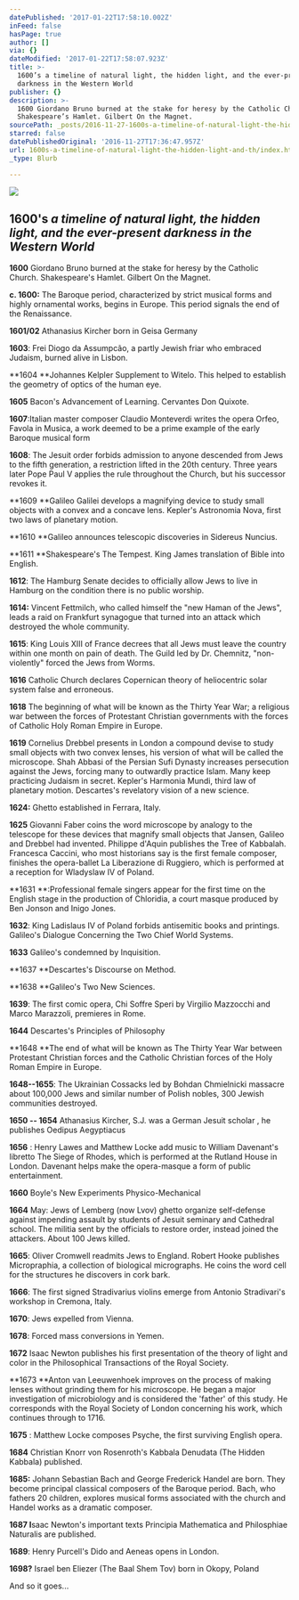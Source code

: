 ```yaml
---
datePublished: '2017-01-22T17:58:10.002Z'
inFeed: false
hasPage: true
author: []
via: {}
dateModified: '2017-01-22T17:58:07.923Z'
title: >-
  1600’s a timeline of natural light, the hidden light, and the ever-present
  darkness in the Western World
publisher: {}
description: >-
  1600 Giordano Bruno burned at the stake for heresy by the Catholic Church.
  Shakespeare’s Hamlet. Gilbert On the Magnet.
sourcePath: _posts/2016-11-27-1600s-a-timeline-of-natural-light-the-hidden-light-and-th.md
starred: false
datePublishedOriginal: '2016-11-27T17:36:47.957Z'
url: 1600s-a-timeline-of-natural-light-the-hidden-light-and-th/index.html
_type: Blurb

---
```

![](https://the-grid-user-content.s3-us-west-2.amazonaws.com/38b3407c-33d7-4c04-b012-bec59e28958f.jpg)

## 1600's _a timeline of natural light, the hidden light, and the ever-present darkness in the Western World_

**1600** Giordano Bruno burned at the stake for heresy by the Catholic Church. Shakespeare's Hamlet. Gilbert On the Magnet.

**c. 1600:** The Baroque period, characterized by strict musical forms and highly ornamental works, begins in Europe. This period signals the end of the Renaissance.

**1601/02** Athanasius Kircher born in Geisa Germany

**1603**: Frei Diogo da Assumpcão, a partly Jewish friar who embraced Judaism, burned alive in Lisbon.

**1604 **Johannes Kelpler Supplement to Witelo. This helped to establish the geometry of optics of the human eye.

**1605** Bacon's Advancement of Learning. Cervantes Don Quixote.

**1607**:Italian master composer Claudio Monteverdi writes the opera Orfeo, Favola in Musica, a work deemed to be a prime example of the early Baroque musical form

**1608**: The Jesuit order forbids admission to anyone descended from Jews to the fifth generation, a restriction lifted in the 20th century. Three years later Pope Paul V applies the rule throughout the Church, but his successor revokes it.

**1609 **Galileo Galilei develops a magnifying device to study small objects with a convex and a concave lens. Kepler's Astronomia Nova, first two laws of planetary motion.

**1610 **Galileo announces telescopic discoveries in Sidereus Nuncius.

**1611 **Shakespeare's The Tempest. King James translation of Bible into English.

**1612**: The Hamburg Senate decides to officially allow Jews to live in Hamburg on the condition there is no public worship.

**1614:** Vincent Fettmilch, who called himself the "new Haman of the Jews", leads a raid on Frankfurt synagogue that turned into an attack which destroyed the whole community.

**1615**: King Louis XIII of France decrees that all Jews must leave the country within one month on pain of death. The Guild led by Dr. Chemnitz, "non-violently" forced the Jews from Worms.

**1616** Catholic Church declares Copernican theory of heliocentric solar system false and erroneous.

**1618** The beginning of what will be known as the Thirty Year War; a religious war between the forces of Protestant Christian governments with the forces of Catholic Holy Roman Empire in Europe.

**1619** Cornelius Drebbel presents in London a compound devise to study small objects with two convex lenses, his version of what will be called the microscope. Shah Abbasi of the Persian Sufi Dynasty increases persecution against the Jews, forcing many to outwardly practice Islam. Many keep practicing Judaism in secret. Kepler's Harmonia Mundi, third law of planetary motion. Descartes's revelatory vision of a new science.

**1624:** Ghetto established in Ferrara, Italy.

**1625** Giovanni Faber coins the word microscope by analogy to the telescope for these devices that magnify small objects that Jansen, Galileo and Drebbel had invented. Philippe d'Aquin publishes the Tree of Kabbalah. Francesca Caccini, who most historians say is the first female composer, finishes the opera-ballet La Liberazione di Ruggiero, which is performed at a reception for Wladyslaw IV of Poland.

**1631 **:Professional female singers appear for the first time on the English stage in the production of Chloridia, a court masque produced by Ben Jonson and Inigo Jones.

**1632**: King Ladislaus IV of Poland forbids antisemitic books and printings. Galileo's Dialogue Concerning the Two Chief World Systems.

**1633** Galileo's condemned by Inquisition.

**1637 **Descartes's Discourse on Method.

**1638 **Galileo's Two New Sciences.

**1639**: The first comic opera, Chi Soffre Speri by Virgilio Mazzocchi and Marco Marazzoli, premieres in Rome.

**1644** Descartes's Principles of Philosophy

**1648 **The end of what will be known as The Thirty Year War between Protestant Christian forces and the Catholic Christian forces of the Holy Roman Empire in Europe.

**1648--1655**: The Ukrainian Cossacks led by Bohdan Chmielnicki massacre about 100,000 Jews and similar number of Polish nobles, 300 Jewish communities destroyed.

**1650 -- 1654** Athanasius Kircher, S.J. was a German Jesuit scholar , he publishes Oedipus Aegyptiacus

**1656** : Henry Lawes and Matthew Locke add music to William Davenant's libretto The Siege of Rhodes, which is performed at the Rutland House in London. Davenant helps make the opera-masque a form of public entertainment.

**1660** Boyle's New Experiments Physico-Mechanical

**1664** May: Jews of Lemberg (now Lvov) ghetto organize self-defense against impending assault by students of Jesuit seminary and Cathedral school. The militia sent by the officials to restore order, instead joined the attackers. About 100 Jews killed.

**1665**: Oliver Cromwell readmits Jews to England. Robert Hooke publishes Micropraphia, a collection of biological micrographs. He coins the word cell for the structures he discovers in cork bark.

**1666**: The first signed Stradivarius violins emerge from Antonio Stradivari's workshop in Cremona, Italy.

**1670**: Jews expelled from Vienna.

**1678**: Forced mass conversions in Yemen.

**1672** Isaac Newton publishes his first presentation of the theory of light and color in the Philosophical Transactions of the Royal Society.

**1673 **Anton van Leeuwenhoek improves on the process of making lenses without grinding them for his microscope. He began a major investigation of microbiology and is considered the 'father' of this study. He corresponds with the Royal Society of London concerning his work, which continues through to 1716\.

**1675** : Matthew Locke composes Psyche, the first surviving English opera.

**1684** Christian Knorr von Rosenroth's Kabbala Denudata (The Hidden Kabbala) published.

**1685:** Johann Sebastian Bach and George Frederick Handel are born. They become principal classical composers of the Baroque period. Bach, who fathers 20 children, explores musical forms associated with the church and Handel works as a dramatic composer.

**1687 I**saac Newton's important texts Principia Mathematica and Philosphiae Naturalis are published.

**1689**: Henry Purcell's Dido and Aeneas opens in London.

**1698?** Israel ben Eliezer (The Baal Shem Tov) born in Okopy, Poland

And so it goes...